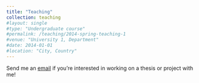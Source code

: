 ```yaml
---
title: "Teaching"
collection: teaching
#layout: single
#type: "Undergraduate course"
#permalink: /teaching/2014-spring-teaching-1
#venue: "University 1, Department"
#date: 2014-01-01
#location: "City, Country"
---
```


Send me an [email](luca.schmidt@uni-tuebingen.de) if you’re interested in working on a thesis or project with me!

